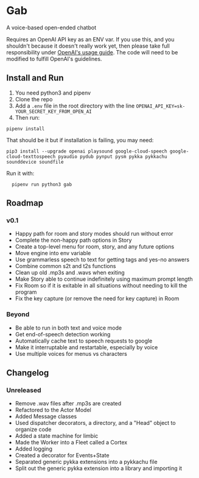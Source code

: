# Gab

A voice-based open-ended chatbot

Requires an OpenAI API key as an ENV var. If you use this, and you shouldn't because it doesn't really work yet, then please take full responsibility under [OpenAI's usage guide](https://beta.openai.com/docs/going-live). The code will need to be modified to fulfill OpenAI's guidelines.

## Install and Run

1) You need python3 and pipenv
2) Clone the repo
3) Add a `.env` file in the root directory with the line `OPENAI_API_KEY=sk-YOUR_SECRET_KEY_FROM_OPEN_AI`
4) Then run:
```commandline
pipenv install
```

That should be it but if installation is failing, you may need:
```commandline
pip3 install --upgrade openai playsound google-cloud-speech google-cloud-texttospeech pyaudio pydub pynput pysm pykka pykkachu sounddevice soundfile
```

Run it with:
```commandline
  pipenv run python3 gab
```

## Roadmap
### v0.1
- Happy path for room and story modes should run without error
- Complete the non-happy path options in Story
- Create a top-level menu for room, story, and any future options
- Move engine into env variable
- Use grammarless speech to text for getting tags and yes-no answers
- Combine common s2t and t2s functions
- Clean up old .mp3s and .wavs when exiting
- Make Story able to continue indefinitely using maximum prompt length
- Fix Room so if it is exitable in all situations without needing to kill the program
- Fix the key capture (or remove the need for key capture) in Room
### Beyond
- Be able to run in both text and voice mode
- Get end-of-speech detection working
- Automatically cache text to speech requests to google
- Make it interruptable and restartable, especially by voice
- Use multiple voices for menus vs characters


## Changelog
### Unreleased
- Remove .wav files after .mp3s are created
- Refactored to the Actor Model
- Added Message classes
- Used dispatcher decorators, a directory, and a "Head" object to organize code
- Added a state machine for limbic
- Made the Worker into a Fleet called a Cortex
- Added logging
- Created a decorator for Events+State
- Separated generic pykka extensions into a pykkachu file
- Split out the generic pykka extension into a library and importing it
